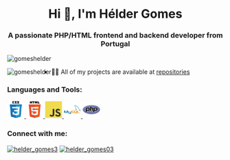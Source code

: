 <h1 align="center">Hi 👋, I'm Hélder Gomes</h1>
<h3 align="center">A passionate PHP/HTML frontend and backend developer from Portugal</h3>

<p align="left"> <img src="https://komarev.com/ghpvc/?username=gomeshelder&label=Profile%20views&color=0e75b6&style=flat" alt="gomeshelder" /> </p>

<p><img align="left" src="https://github-readme-stats.vercel.app/api/top-langs?username=gomeshelder&show_icons=true&locale=en&layout=compact" alt="gomeshelder" /></p>

- 👨‍💻 All of my projects are available at [repositories](https://github.com/GomesHelder?tab=repositories)

<h3 align="left">Languages and Tools:</h3>
<p align="left"> <a href="https://www.w3schools.com/css/" target="_blank" rel="noreferrer"> <img src="https://raw.githubusercontent.com/devicons/devicon/master/icons/css3/css3-original-wordmark.svg" alt="css3" width="40" height="40"/> </a> <a href="https://www.w3.org/html/" target="_blank" rel="noreferrer"> <img src="https://raw.githubusercontent.com/devicons/devicon/master/icons/html5/html5-original-wordmark.svg" alt="html5" width="40" height="40"/> </a> <a href="https://developer.mozilla.org/en-US/docs/Web/JavaScript" target="_blank" rel="noreferrer"> <img src="https://raw.githubusercontent.com/devicons/devicon/master/icons/javascript/javascript-original.svg" alt="javascript" width="40" height="40"/> </a> <a href="https://www.mysql.com/" target="_blank" rel="noreferrer"> <img src="https://raw.githubusercontent.com/devicons/devicon/master/icons/mysql/mysql-original-wordmark.svg" alt="mysql" width="40" height="40"/> </a> <a href="https://www.php.net" target="_blank" rel="noreferrer"> <img src="https://raw.githubusercontent.com/devicons/devicon/master/icons/php/php-original.svg" alt="php" width="40" height="40"/> </a> <a href="https://unrealengine.com/" target="_blank" rel="noreferrer"> </a> </p>

<h3 align="left">Connect with me:</h3>
<p align="left">
<a href="https://twitter.com/helder_gomes3" target="blank"><img align="center" src="https://raw.githubusercontent.com/rahuldkjain/github-profile-readme-generator/master/src/images/icons/Social/twitter.svg" alt="helder_gomes3" height="30" width="40" /></a>
<a href="https://instagram.com/helder_gomes03" target="blank"><img align="center" src="https://raw.githubusercontent.com/rahuldkjain/github-profile-readme-generator/master/src/images/icons/Social/instagram.svg" alt="helder_gomes03" height="30" width="40" /></a>
</p>
